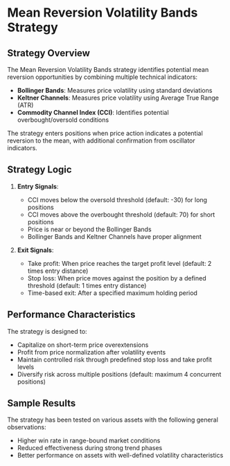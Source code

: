 # Mean Reversion Volatility Bands Strategy

## Strategy Overview

The Mean Reversion Volatility Bands strategy identifies potential mean reversion opportunities by combining multiple technical indicators:

- **Bollinger Bands**: Measures price volatility using standard deviations
- **Keltner Channels**: Measures price volatility using Average True Range (ATR)
- **Commodity Channel Index (CCI)**: Identifies potential overbought/oversold conditions

The strategy enters positions when price action indicates a potential reversion to the mean, with additional confirmation from oscillator indicators.

## Strategy Logic

1. **Entry Signals**:
   - CCI moves below the oversold threshold (default: -30) for long positions
   - CCI moves above the overbought threshold (default: 70) for short positions
   - Price is near or beyond the Bollinger Bands
   - Bollinger Bands and Keltner Channels have proper alignment

2. **Exit Signals**:
   - Take profit: When price reaches the target profit level (default: 2 times entry distance)
   - Stop loss: When price moves against the position by a defined threshold (default: 1 times entry distance)
   - Time-based exit: After a specified maximum holding period

## Performance Characteristics

The strategy is designed to:

- Capitalize on short-term price overextensions
- Profit from price normalization after volatility events
- Maintain controlled risk through predefined stop loss and take profit levels
- Diversify risk across multiple positions (default: maximum 4 concurrent positions)

## Sample Results

The strategy has been tested on various assets with the following general observations:

- Higher win rate in range-bound market conditions
- Reduced effectiveness during strong trend phases
- Better performance on assets with well-defined volatility characteristics